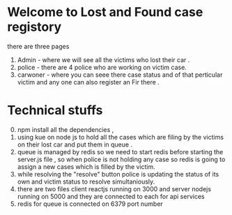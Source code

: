 # Welcome to Lost and Found case registory

there are three pages 
1. Admin - where we will see all the victims who lost their car .
2. police - there are 4 police who are working on victim case.
3. carwoner - where you can seee there case status and of that perticular victim and any one can also register an Fir there .

# Technical stuffs
0. npm install all the dependencies , 
1. using kue on node js to hold all the cases which are filing by the victims on their lost car and put them in queue .
2. queue is managed by redis so we need to start redis before starting the server.js file , so when police is not holding any case so redis is going to assign a new cases which is filled by the victim.
3. while resolving the "resolve" button police is updating the status of its own and victim status to resolve simultaniously.
4. there are two files client reactjs running on 3000 and server nodejs running on 5000 and they are connected to each for api services
5. redis for queue is connected on 6379 port number

